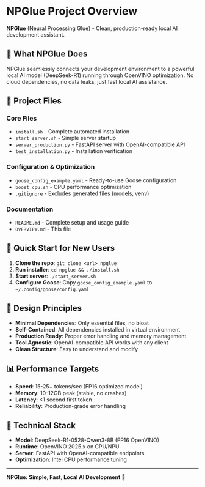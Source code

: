 # NPGlue Project Overview

**NPGlue** (Neural Processing Glue) - Clean, production-ready local AI development assistant.

## 🎯 **What NPGlue Does**

NPGlue seamlessly connects your development environment to a powerful local AI model (DeepSeek-R1) running through OpenVINO optimization. No cloud dependencies, no data leaks, just fast local AI assistance.

## 📁 **Project Files**

### Core Files
- `install.sh` - Complete automated installation
- `start_server.sh` - Simple server startup  
- `server_production.py` - FastAPI server with OpenAI-compatible API
- `test_installation.py` - Installation verification

### Configuration & Optimization  
- `goose_config_example.yaml` - Ready-to-use Goose configuration
- `boost_cpu.sh` - CPU performance optimization
- `.gitignore` - Excludes generated files (models, venv)

### Documentation
- `README.md` - Complete setup and usage guide
- `OVERVIEW.md` - This file

## 🚀 **Quick Start for New Users**

1. **Clone the repo**: `git clone <url> npglue`
2. **Run installer**: `cd npglue && ./install.sh` 
3. **Start server**: `./start_server.sh`
4. **Configure Goose**: Copy `goose_config_example.yaml` to `~/.config/goose/config.yaml`

## 🎯 **Design Principles**

- **Minimal Dependencies**: Only essential files, no bloat
- **Self-Contained**: All dependencies installed in virtual environment
- **Production Ready**: Proper error handling and memory management
- **Tool Agnostic**: OpenAI-compatible API works with any client
- **Clean Structure**: Easy to understand and modify

## 📊 **Performance Targets**

- **Speed**: 15-25+ tokens/sec (FP16 optimized model)
- **Memory**: 10-12GB peak (stable, no crashes)
- **Latency**: <1 second first token
- **Reliability**: Production-grade error handling

## 🔧 **Technical Stack**

- **Model**: DeepSeek-R1-0528-Qwen3-8B (FP16 OpenVINO)
- **Runtime**: OpenVINO 2025.x on CPU/NPU
- **Server**: FastAPI with OpenAI-compatible endpoints
- **Optimization**: Intel CPU performance tuning

---

**NPGlue: Simple, Fast, Local AI Development** 🚀
